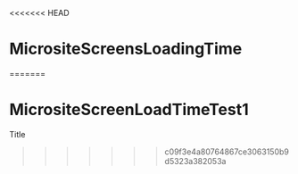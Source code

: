 <<<<<<< HEAD
# MicrositeScreensLoadingTime
=======
# MicrositeScreenLoadTimeTest1
Title
>>>>>>> c09f3e4a80764867ce3063150b9d5323a382053a
